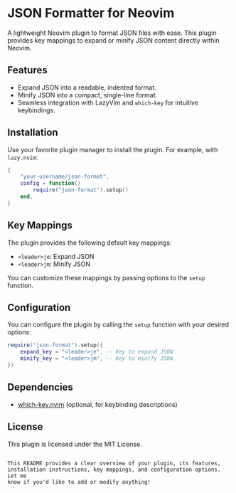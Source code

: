 # JSON Formatter for Neovim

A lightweight Neovim plugin to format JSON files with ease. This plugin provides
key mappings to expand or minify JSON content directly within Neovim.

## Features

- Expand JSON into a readable, indented format.
- Minify JSON into a compact, single-line format.
- Seamless integration with LazyVim and `which-key` for intuitive keybindings.

## Installation

Use your favorite plugin manager to install the plugin. For example, with `lazy.nvim`:

```lua
{
    "your-username/json-format",
    config = function()
        require("json-format").setup()
    end,
}
```

## Key Mappings

The plugin provides the following default key mappings:

- `<leader>je`: Expand JSON
- `<leader>jm`: Minify JSON

You can customize these mappings by passing options to the `setup` function.

## Configuration

You can configure the plugin by calling the `setup` function with your desired options:

```lua
require("json-format").setup({
    expand_key = "<leader>je", -- Key to expand JSON
    minify_key = "<leader>jm", -- Key to minify JSON
})
```

## Dependencies

- [which-key.nvim](https://github.com/folke/which-key.nvim) (optional, for
keybinding descriptions)

## License

This plugin is licensed under the MIT License.

```

This README provides a clear overview of your plugin, its features, 
installation instructions, key mappings, and configuration options. Let me 
know if you'd like to add or modify anything!

